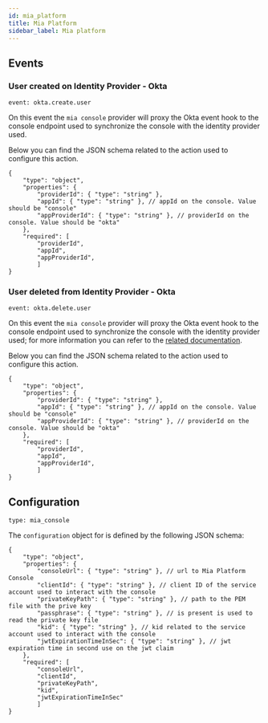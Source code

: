 ```yaml
---
id: mia_platform
title: Mia Platform
sidebar_label: Mia platform
---
```


<!--
WARNING: this file was automatically generated by Mia-Platform Doc Aggregator.
DO NOT MODIFY IT BY HAND.
Instead, modify the source file and run the aggregator to regenerate this file.
-->

## Events

### User created on Identity Provider - Okta
`event: okta.create.user`

On this event the `mia console` provider will proxy the Okta event hook to the console endpoint used to synchronize the console with the identity provider used.

Below you can find the JSON schema related to the action used to configure this action.
```jsonc
{
    "type": "object",
    "properties": {
        "providerId": { "type": "string" }, 
        "appId": { "type": "string" }, // appId on the console. Value should be "console"
        "appProviderId": { "type": "string" }, // providerId on the console. Value should be "okta"
    },
    "required": [
        "providerId",
        "appId",
        "appProviderId",
        ]
}

```

### User deleted from Identity Provider - Okta
`event: okta.delete.user`

On this event the `mia console` provider will proxy the Okta event hook to the console endpoint used to synchronize the console with the identity provider used; for more information you can refer to the [related documentation](../../../infrastructure/self-hosted/synchronize-users).

Below you can find the JSON schema related to the action used to configure this action.
```jsonc
{
    "type": "object",
    "properties": {
        "providerId": { "type": "string" }, 
        "appId": { "type": "string" }, // appId on the console. Value should be "console"
        "appProviderId": { "type": "string" }, // providerId on the console. Value should be "okta"
    },
    "required": [
        "providerId",
        "appId",
        "appProviderId",
        ]
}

```

## Configuration
`type: mia_console`

The `configuration` object for is defined by the following JSON schema:

```jsonc
{
    "type": "object",
    "properties": {
        "consoleUrl": { "type": "string" }, // url to Mia Platform Console
        "clientId": { "type": "string" }, // client ID of the service account used to interact with the console
        "privateKeyPath": { "type": "string" }, // path to the PEM file with the prive key
        "passphrase": { "type": "string" }, // is present is used to read the private key file
        "kid": { "type": "string" }, // kid related to the service account used to interact with the console
        "jwtExpirationTimeInSec": { "type": "string" }, // jwt expiration time in second use on the jwt claim
    },
    "required": [
        "consoleUrl",
        "clientId",
        "privateKeyPath",
        "kid", 
        "jwtExpirationTimeInSec"
        ]
}

```
